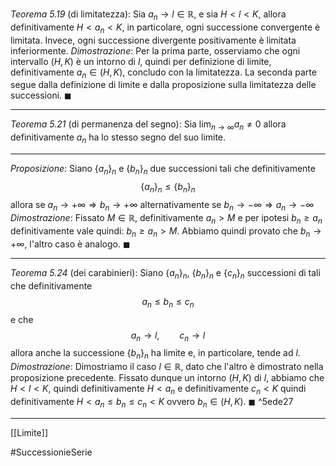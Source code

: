 *Teorema 5.19* (di limitatezza):
Sia $a_n\to l\in\mathbb{R}$, e sia $H<l<K$, allora definitivamente $H<a_n<K$, in particolare, ogni successione convergente è limitata. Invece, ogni successione divergente positivamente è limitata inferiormente.
*Dimostrazione*:
Per la prima parte, osserviamo che ogni intervallo $(H,K)$ è un intorno di $l$, quindi per definizione di limite, definitivamente $a_n\in(H,K)$, concludo con la limitatezza.
La seconda parte segue dalla definizione di limite e dalla proposizione sulla limitatezza delle successioni. $\blacksquare$

---
*Teorema 5.21* (di permanenza del segno):
Sia $\lim_{n\to\infty} a_n\neq0$ allora definitivamente $a_n$ ha lo stesso segno del suo limite.

---
*Proposizione*:
Siano $\{a_n\}_n$ e $\{b_n\}_n$ due successioni tali che definitivamente $$\{a_n\}_n\leq\{b_n\}_n$$
allora se $a_n\to+\infty\Rightarrow b_n\to+\infty$
alternativamente se $b_n\to-\infty\Rightarrow a_n\to-\infty$
*Dimostrazione*:
Fissato $M\in\mathbb{R}$, definitivamente $a_n>M$ e per ipotesi $b_n\geq a_n$ definitivamente vale quindi: $b_n\geq a_n>M$. Abbiamo quindi provato che $b_n\to+\infty$, l'altro caso è analogo. $\blacksquare$

---
*Teorema 5.24* (dei carabinieri):
Siano $\{a_n\}_n$, $\{b_n\}_n$ e $\{c_n\}_n$ successioni di tali che definitivamente $$a_n\leq b_n\leq c_n$$ e che $$a_n\to l,\qquad c_n\to l$$
allora anche la successione $\{b_n\}_n$ ha limite e, in particolare, tende ad $l$.
*Dimostrazione*:
Dimostriamo il caso $l\in\mathbb{R}$, dato che l'altro è dimostrato nella proposizione precedente. Fissato dunque un intorno $(H,K)$ di $l$, abbiamo che $H<l<K$, quindi definitivamente $H< a_n$ e definitivamente $c_n< K$ quindi definitivamente $H<a_n\leq b_n\leq c_n<K$  ovvero $b_n\in(H,K)$. $\blacksquare$   ^5ede27

---
[[Limite]]

#SuccessionieSerie 